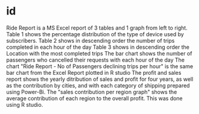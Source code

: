 # id
Ride Report is a MS Excel report of 3 tables and 1 graph from left to right. Table 1 shows the percentage distribution of the type of device used by subscribers. 
            Table 2 shows in descending order the number of trips completed in each hour of the day
            Table 3 shows in descending order the Location with the most completed trips
            The bar chart shows the number of passengers who cancelled their requests with each hour of the day
The chart "Ride Report - No of Passengers declining trips per hour" is the same bar chart from the Excel Report plotted in R studio
The profit and sales report shows the yearly ditribution of sales and profit for four years, as well as the contribution by cities, and with each category of shipping prepared using  Power-Bi.
The "sales contribution per region graph" shows the average contribution of each region to the overall profit. This was done using R studio.  
